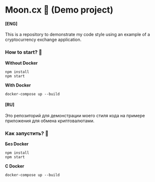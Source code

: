 # Moon.cx 🌙 (Demo project) 

#### [ENG]
This is a repository to demonstrate my code style using an example
of a cryptocurrency exchange application.

### How to start? 👀

**Without Docker**
```
npm install
npm start
```

**With Docker**
```
docker-compose up --build
```

#### [RU]
Это репозиторий для демонстрации моего стиля кода
на примере приложения для обмена криптовалютами.

### Как запустить? 👀

**Без Docker**
```
npm install
npm start
```

**С Docker**
```
docker-compose up --build
```
